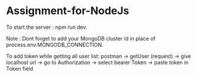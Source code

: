 # Assignment-for-NodeJs

To start the server : npm run dev.

Note :  Dont forget to add your MongoDB cluster id in place of process.env.MONGODB_CONNECTION.

<!-- Authentication process -->
To add token while getting all user list: postman -> getUser (request) -> give localhost url -> go to Authorization -> select bearer Token -> paste token in Token field